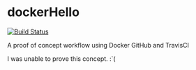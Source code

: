 dockerHello
===========
[![Build Status](https://travis-ci.org/jessebmiller/dockerHello.png?branch=master)](https://travis-ci.org/jessebmiller/dockerHello)

A proof of concept workflow using Docker GitHub and TravisCI

I was unable to prove this concept. :`(
